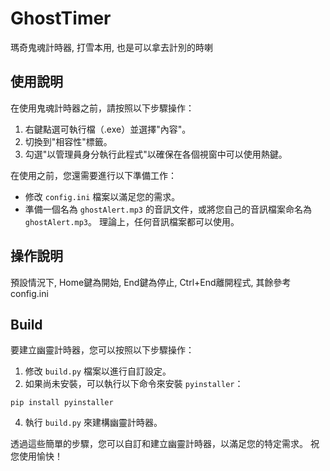 # GhostTimer

瑪奇鬼魂計時器, 打雪本用, 也是可以拿去計別的時喇

## 使用說明

在使用鬼魂計時器之前，請按照以下步驟操作：

1. 右鍵點選可執行檔（.exe）並選擇"內容"。
2. 切換到"相容性"標籤。
3. 勾選"以管理員身分執行此程式"以確保在各個視窗中可以使用熱鍵。

在使用之前，您還需要進行以下準備工作：

- 修改 `config.ini` 檔案以滿足您的需求。
- 準備一個名為 `ghostAlert.mp3` 的音訊文件，或將您自己的音訊檔案命名為 `ghostAlert.mp3`。 理論上，任何音訊檔案都可以使用。

## 操作說明

預設情況下, Home鍵為開始, End鍵為停止, Ctrl+End離開程式, 其餘參考config.ini

## Build

要建立幽靈計時器，您可以按照以下步驟操作：

1. 修改 `build.py` 檔案以進行自訂設定。
2. 如果尚未安裝，可以執行以下命令來安裝 `pyinstaller`：
```
pip install pyinstaller
```
4. 執行 `build.py` 來建構幽靈計時器。

透過這些簡單的步驟，您可以自訂和建立幽靈計時器，以滿足您的特定需求。 祝您使用愉快！
